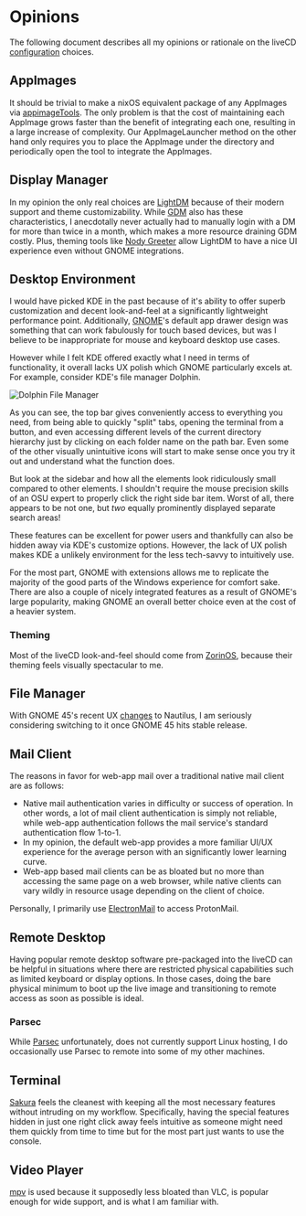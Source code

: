 # Opinions

The following document describes all my opinions or rationale on the liveCD [configuration](configuration.md) choices.

## AppImages

It should be trivial to make a nixOS equivalent package of any AppImages via [appimageTools](https://nixos.org/manual/nixpkgs/stable/#sec-pkgs-appimageTools). The only problem is that the cost of maintaining each AppImage grows faster than the benefit of integrating each one, resulting in a large increase of complexity. Our AppImageLauncher method on the other hand only requires you to place the AppImage under the directory and periodically open the tool to integrate the AppImages.

## Display Manager

In my opinion the only real choices are [LightDM](https://github.com/canonical/lightdm) because of their modern support and theme customizability. While [GDM](https://github.com/GNOME/gdm) also has these characteristics, I anecdotally never actually had to manually login with a DM for more than twice in a month, which makes a more resource draining GDM costly. Plus, theming tools like [Nody Greeter](https://github.com/JezerM/nody-greeter) allow LightDM to have a nice UI experience even without GNOME integrations.

## Desktop Environment

I would have picked KDE in the past because of it's ability to offer superb customization and decent look-and-feel at a significantly lightweight performance point. Additionally, [GNOME](https://www.gnome.org/)'s default app drawer design was something that can work fabulously for touch based devices, but was I believe to be inappropriate for mouse and keyboard desktop use cases. 

However while I felt KDE offered exactly what I need in terms of functionality, it overall lacks UX polish which GNOME particularly excels at. For example, consider KDE's file manager Dolphin.

![Dolphin File Manager](https://cdn.kde.org/screenshots/dolphin/dolphin.png)

As you can see, the top bar gives conveniently access to everything you need, from being able to quickly "split" tabs, opening the terminal from a button, and even accessing different levels of the current directory hierarchy just by clicking on each folder name on the path bar. Even some of the other visually unintuitive icons will start to make sense once you try it out and understand what the function does.

But look at the sidebar and how all the elements look ridiculously small compared to other elements. I shouldn't require the mouse precision skills of an OSU expert to properly click the right side bar item. Worst of all, there appears to be not one, but *two* equally prominently displayed separate search areas!

These features can be excellent for power users and thankfully can also be hidden away via KDE's customize options. However, the lack of UX polish makes KDE a unlikely environment for the less tech-savvy to intuitively use.

For the most part, GNOME with extensions allows me to replicate the majority of the good parts of the Windows experience for comfort sake. There are also a couple of nicely integrated features as a result of GNOME's large popularity, making GNOME an overall better choice even at the cost of a heavier system. 

### Theming

Most of the liveCD look-and-feel should come from [ZorinOS](https://zorin.com/os/), because their theming feels visually spectacular to me.

## File Manager

With GNOME 45's recent UX [changes](https://9to5linux.com/gnome-45s-nautilus-file-manager-gets-a-modern-full-height-sidebar-layout) to Nautilus, I am seriously considering switching to it once GNOME 45 hits stable release.

## Mail Client

The reasons in favor for web-app mail over a traditional native mail client are as follows:

* Native mail authentication varies in difficulty or success of operation. In other words, a lot of mail client authentication is simply not reliable, while web-app authentication follows the mail service's standard authentication flow 1-to-1.
* In my opinion, the default web-app provides a more familiar UI/UX experience for the average person with an significantly lower learning curve.
* Web-app based mail clients can be as bloated but no more than accessing the same page on a web browser, while native clients can vary wildly in resource usage depending on the client of choice. 

Personally, I primarily use [ElectronMail](https://github.com/vladimiry/ElectronMail) to access ProtonMail. 

## Remote Desktop

Having popular remote desktop software pre-packaged into the liveCD can be helpful in situations where there are restricted physical capabilities such as limited keyboard or display options. In those cases, doing the bare physical minimum to boot up the live image and transitioning to remote access as soon as possible is ideal. 

### Parsec

While [Parsec](parsec.app) unfortunately, does not currently support Linux hosting, I do occasionally use Parsec to remote into some of my other machines.

## Terminal

[Sakura](https://github.com/dabisu/sakura) feels the cleanest with keeping all the most necessary features without intruding on my workflow. Specifically, having the special features hidden in just one right click away feels intuitive as someone might need them quickly from time to time but for the most part just wants to use the console. 

## Video Player

[mpv](https://mpv.io/) is used because it supposedly less bloated than VLC, is popular enough for wide support, and is what I am familiar with.
